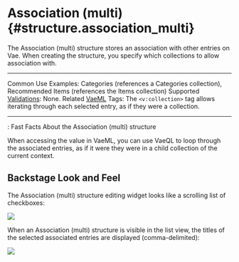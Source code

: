 # Association (multi) {#structure.association_multi}

The Association (multi) structure stores an association with other
entries on Vae. When creating the structure, you specify which
collections to allow association with.

  ---------------------------------------- ------------------------------------------------------------------------------------------------------
  Common Use Examples:                     Categories (references a Categories collection), Recommended Items (references the Items collection)
  Supported [Validations](#validations):   None.
  Related [VaeML](#vaeml) Tags:            The `<v:collection>` tag allows iterating through each selected entry, as if they were a collection.
  ---------------------------------------- ------------------------------------------------------------------------------------------------------

  : Fast Facts About the Association (multi) structure

When accessing the value in VaeML, you can use VaeQL to loop through the
associated entries, as if it were they were in a child collection of the
current context.

## Backstage Look and Feel

The Association (multi) structure editing widget looks like a scrolling
list of checkboxes:

![](assets/images/screenshots/content_management/association_structure_multi.png)

When an Association (multi) structure is visible in the list view, the
titles of the selected associated entries are displayed
(comma-delimited):

![](assets/images/screenshots/content_management/association_structure_multi_listview.png)
